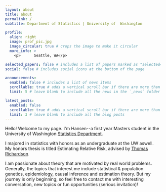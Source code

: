 ```yaml
---
layout: about
title: about
permalink: /
subtitle: Department of Statistics | University of  Washington

profile:
  align: right
  image: prof_pic.jpg
  image_circular: true # crops the image to make it circular
  more_info: >
    <p>      Seattle, WA</p>

selected_papers: false # includes a list of papers marked as "selected={true}"
social: false # includes social icons at the bottom of the page

announcements:
  enabled: false # includes a list of news items
  scrollable: true # adds a vertical scroll bar if there are more than 3 news items
  limit: 5 # leave blank to include all the news in the `_news` folder

latest_posts:
  enabled: false
  scrollable: true # adds a vertical scroll bar if there are more than 3 new posts items
  limit: 3 # leave blank to include all the blog posts
---
```

Hello! Welcome to my page. I'm Hansen--a first year Masters student in the University of Washington [Statistics Department](https://stat.uw.edu/). 

I majored in statistics with honors as an undergraduate at the UW aswell. My honors thesis is titled Estimating Relative Risk, advised by [Thomas Richardson](https://sites.stat.washington.edu/tsr/website/inquiry/home.php).

I am passionate about theory that are motivated by real world problems. Generally, the topics that interest me include statistical & population genetics, epidemiology, causal inference and estimation theory. But my journey is only beginning, so feel free to contact me with interesting conversation, new topics or fun opportunities (serious invitation)!


